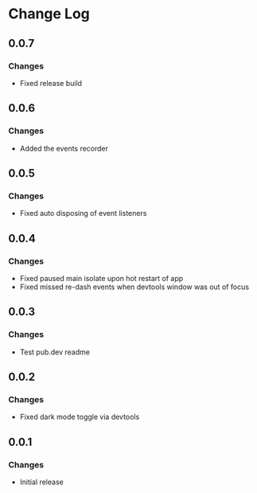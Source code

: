 # Change Log

## 0.0.7
### Changes
- Fixed release build

## 0.0.6
### Changes
- Added the events recorder

## 0.0.5
### Changes
- Fixed auto disposing of event listeners

## 0.0.4
### Changes
- Fixed paused main isolate upon hot restart of app
- Fixed missed re-dash events when devtools window was out of focus

## 0.0.3
### Changes
- Test pub.dev readme

## 0.0.2
### Changes
- Fixed dark mode toggle via devtools

## 0.0.1
### Changes
- Initial release
